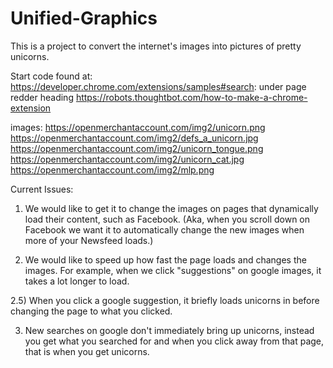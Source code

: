 # Unified-Graphics
This is a project to convert the internet's images into pictures of pretty unicorns.

Start code found at: https://developer.chrome.com/extensions/samples#search:   under page redder heading
https://robots.thoughtbot.com/how-to-make-a-chrome-extension

images:
https://openmerchantaccount.com/img2/unicorn.png
https://openmerchantaccount.com/img2/defs_a_unicorn.jpg
https://openmerchantaccount.com/img2/unicorn_tongue.png
https://openmerchantaccount.com/img2/unicorn_cat.jpg
https://openmerchantaccount.com/img2/mlp.png

Current Issues:

1) We would like to get it to change the images on pages that dynamically load their content, such as Facebook. (Aka, when you scroll down on Facebook we want it to automatically change the new images when more of your Newsfeed loads.)

2) We would like to speed up how fast the page loads and changes the images. For example, when we click "suggestions" on google images, it takes a lot longer to load. 

2.5) When you click a google suggestion, it briefly loads unicorns in before changing the page to what you clicked.

3) New searches on google don't immediately bring up unicorns, instead you get what you searched for and when you click away from that page, that is when you get unicorns.